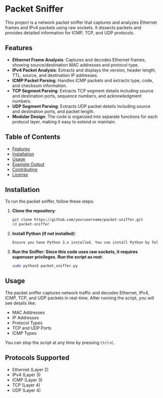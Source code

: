 # Packet Sniffer

This project is a network packet sniffer that captures and analyzes Ethernet frames and IPv4 packets using raw sockets. It dissects packets and provides detailed information for ICMP, TCP, and UDP protocols.

## Features

- **Ethernet Frame Analysis**: Captures and decodes Ethernet frames, showing source/destination MAC addresses and protocol type.
- **IPv4 Packet Analysis**: Extracts and displays the version, header length, TTL, source, and destination IP addresses.
- **ICMP Packet Parsing**: Handles ICMP packets and extracts type, code, and checksum information.
- **TCP Segment Parsing**: Extracts TCP segment details including source and destination ports, sequence numbers, and acknowledgment numbers.
- **UDP Segment Parsing**: Extracts UDP packet details including source and destination ports, and packet length.
- **Modular Design**: The code is organized into separate functions for each protocol layer, making it easy to extend or maintain.

## Table of Contents

- [Features](#features)
- [Installation](#installation)
- [Usage](#usage)
- [Example Output](#example-output)
- [Contributing](#contributing)
- [License](#license)

## Installation
To run the packet sniffer, follow these steps:

1. **Clone the repository**:
   ```bash
   git clone https://github.com/yourusername/packet-sniffer.git
   cd packet-sniffer
   
2. **Install Python (if not installed)**:
   ```bash
   Ensure you have Python 3.x installed. You can install Python by following instructions from the official Python website.
   
3. **Run the Sniffer: Since this code uses raw sockets, it requires superuser privileges. Run the script as root**:
   ```bash
   sudo python3 packet_sniffer.py

## Usage
The packet sniffer captures network traffic and decodes Ethernet, IPv4, ICMP, TCP, and UDP packets in real-time. After running the script, you will see details like:

- MAC Addresses
- IP Addresses
- Protocol Types
- TCP and UDP Ports
- ICMP Types

You can stop the script at any time by pressing `Ctrl+C`.

## Protocols Supported

- Ethernet (Layer 2)
- IPv4 (Layer 3)
- ICMP (Layer 3)
- TCP (Layer 4)
- UDP (Layer 4)
